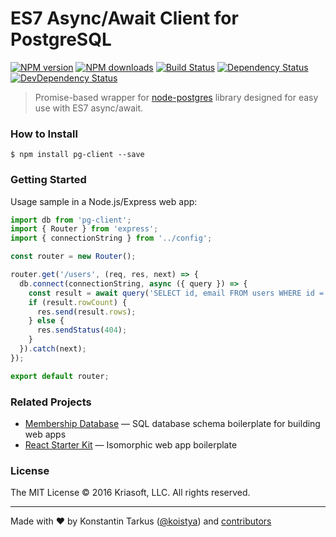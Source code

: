# ES7 Async/Await Client for PostgreSQL

[![NPM version](http://img.shields.io/npm/v/pg-client.svg?style=flat-square)](https://www.npmjs.com/package/pg-client)
[![NPM downloads](http://img.shields.io/npm/dm/pg-client.svg?style=flat-square)](https://www.npmjs.com/package/pg-client)
[![Build Status](http://img.shields.io/travis/kriasoft/node-pg-client/master.svg?style=flat-square)](https://travis-ci.org/kriasoft/node-pg-client)
[![Dependency Status](http://img.shields.io/david/kriasoft/node-pg-client.svg?style=flat-square)](https://david-dm.org/kriasoft/node-pg-client)
[![DevDependency Status](http://img.shields.io/david/dev/kriasoft/node-pg-client.svg?style=flat-square)](https://david-dm.org/kriasoft/node-pg-client#info=devDependencies)

> Promise-based wrapper for [node-postgres](https://github.com/brianc/node-postgres)
> library designed for easy use with ES7 async/await.

### How to Install

```
$ npm install pg-client --save
```

### Getting Started

Usage sample in a Node.js/Express web app:

```js
import db from 'pg-client';
import { Router } from 'express';
import { connectionString } from '../config';

const router = new Router();

router.get('/users', (req, res, next) => {
  db.connect(connectionString, async ({ query }) => {
    const result = await query('SELECT id, email FROM users WHERE id = $1', 123);
    if (result.rowCount) {
      res.send(result.rows);
    } else {
      res.sendStatus(404);
    }
  }).catch(next);
});

export default router;
```

### Related Projects

 * [Membership Database](https://github.com/membership/membership.db) — SQL database schema boilerplate for building web apps
 * [React Starter Kit](https://github.com/kriasoft/react-starter-kit) — Isomorphic web app boilerplate

### License

The MIT License © 2016 Kriasoft, LLC. All rights reserved.

---
Made with ♥ by Konstantin Tarkus ([@koistya](https://twitter.com/koistya)) and [contributors](https://github.com/kriasoft/node-pg-client/graphs/contributors)
